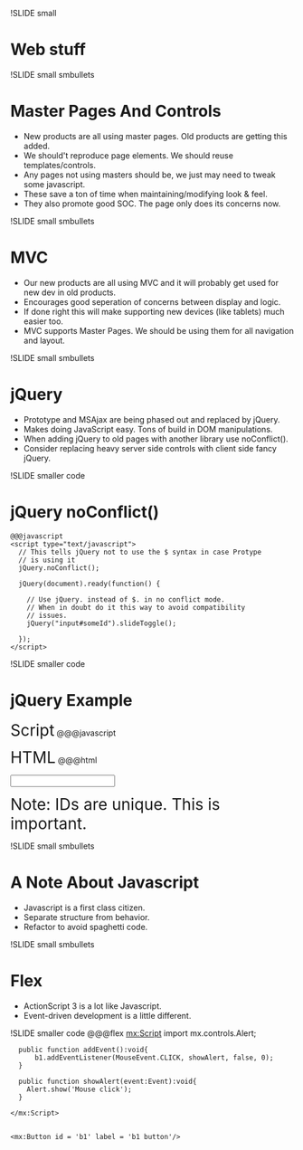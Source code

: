 !SLIDE small
# Web stuff #

!SLIDE small smbullets
# Master Pages And Controls #
* New products are all using master pages.  Old products are getting this added.
* We should't reproduce page elements.  We should reuse templates/controls.
* Any pages not using masters should be, we just may need to tweak some javascript.
* These save a ton of time when maintaining/modifying look & feel.
* They also promote good SOC.  The page only does its concerns now.


!SLIDE small smbullets
# MVC #
* Our new products are all using MVC and it will probably get used for new dev in old products.
* Encourages good seperation of concerns between display and logic.
* If done right this will make supporting new devices (like tablets) much easier too.
* MVC supports Master Pages.  We should be using them for all navigation and layout.


!SLIDE small smbullets
# jQuery #
* Prototype and MSAjax are being phased out and replaced by jQuery.
* Makes doing JavaScript easy.  Tons of build in DOM manipulations.
* When adding jQuery to old pages with another library use noConflict().
* Consider replacing heavy server side controls with client side fancy jQuery.


!SLIDE smaller code
# jQuery noConflict() #
    @@@javascript
    <script type="text/javascript">
      // This tells jQuery not to use the $ syntax in case Protype 
      // is using it 
      jQuery.noConflict();

      jQuery(document).ready(function() {

        // Use jQuery. instead of $. in no conflict mode.
        // When in doubt do it this way to avoid compatibility 
        // issues. 
        jQuery("input#someId").slideToggle();

      });
    </script>


!SLIDE smaller code
# jQuery Example #

<span style="font-size: 2em;">Script</span>
    @@@javascript
    <script type="text/javascript">
      // The live() method binds this event to anything matching the 
      // selector now or in the future.  Great if things will be 
      // added dynamically.
      $('form#myForm').live('submit', 
        function() {
          var myValue = $('form#myForm input#text1').val();
          DoSomething(myValue);
        }
      );
    </script>
 
<span style="font-size: 2em;">HTML</span>
    @@@html
    <form id="myForm">
      <input type="text" id="text1" />
    </form>

<span style="font-size: 2em;">Note:  IDs are unique.  This is important.</span>


!SLIDE small smbullets
# A Note About Javascript
* Javascript is a first class citizen.
* Separate structure from behavior.
* Refactor to avoid spaghetti code.


!SLIDE small smbullets
# Flex
* ActionScript 3 is a lot like Javascript.
* Event-driven development is a little different.


!SLIDE smaller code
    @@@flex
    <mx:Script>
      import mx.controls.Alert;

      public function addEvent():void{
          b1.addEventListener(MouseEvent.CLICK, showAlert, false, 0); 
      }

      public function showAlert(event:Event):void{
        Alert.show('Mouse click');
      }
    
    </mx:Script>


    <mx:Button id = 'b1' label = 'b1 button'/>
